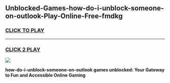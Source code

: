 
## Unblocked-Games-how-do-i-unblock-someone-on-outlook-Play-Online-Free-fmdkg
<h3>
<a href="https://premium76.site?title=how-do-i-unblock-someone-on-outlook&ref=26A">CLICK TO PLAY</a></h3>
<hr>

<h3>
<a href="https://premium76.site?title=how-do-i-unblock-someone-on-outlook&ref=26A">CLICK 2 PLAY</a>
  
</h3>

<a href="https://premium76.site?title=how-do-i-unblock-someone-on-outlook&ref=26A"><img src="https://clearcache.store/games.png"></a>


**how-do-i-unblock-someone-on-outlook games unblocked: Your Gateway to Fun and Accessible Online Gaming**
